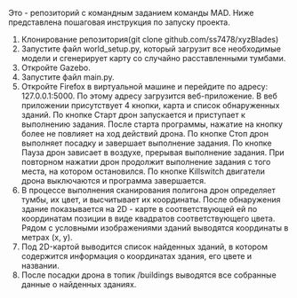 Это - репозиторий с командным заданием команды MAD. 
Ниже представлена пошаговая инструкция по запуску проекта.
1. Клонирование репозитория(git clone github.com/ss7478/xyzBlades)
2. Запустите файл world_setup.py, который загрузит все необходимые модели и сгенерирует карту со случайно расставленными тумбами.
3. Откройте Gazebo.
4. Запустите файл main.py.
5. Откройте Firefox в виртуальной машине и перейдите по адресу: 127.0.0.1:5000. По этому адресу загрузится веб-приложение.
     В веб приложении присутствует 4 кнопки, карта и список обнаруженных зданий.
       По кнопке Старт дрон запускается и приступает к выполнению задания. После старта программы, нажатие на кнопку более не повлияет на ход действий дрона.
       По кнопке Стоп дрон выполняет посадку и завершает выполнение задания.
       По кнопке Пауза дрон зависает в воздухе, прерывая выполнение задания. При повторном нажатии дрон продолжит выполнение задания с того места, на котором остановился.
       По кнопке Killswitch двигатели дрона выключаются и программа завершается.
6. В процессе выполнения сканирования полигона дрон определяет тумбы, их цвет, и высчитывает их координаты. После обнаружения здание показывается на 2D - карте в
   соответствующей ей по координатам позиции в виде квадратов соответствующего цвета. Рядом с условными изображениями зданий выводятся координаты в метрах (x, y).
7. Под 2D-картой выводится список найденных зданий, в котором содержится информация о координатах здания, его цвете и названии.
8. После посадки дрона в топик /buildings выводятся все собранные данные о найденных зданиях.
